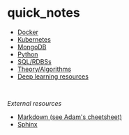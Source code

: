 # quick_notes


* [Docker](docker.md)
* [Kubernetes](kubernetes.md)
* [MongoDB](mongo.md)
* [Python](python.md)
* [SQL/RDBSs](sql_rdbms.md)
* [Theory/Algorithms](theory.md)
* [Deep learning resources](dl_learning_resources.md)

<br>

*External resources*
* [Markdown (see Adam's cheetsheet)](https://github.com/adam-p/markdown-here/wiki/Markdown-Cheatsheet)
* [Sphinx](https://www.sphinx-doc.org/en/master/usage/restructuredtext/basics.html)
